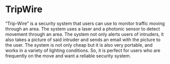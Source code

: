 # TripWire
“Trip-Wire” is a security system that users can use to monitor traffic moving through an area. 
The system uses a laser and a photonic sensor to detect movement through an area. 
The system not only alerts users of intruders, it also takes a picture of said intruder
and sends an email with the picture to the user. The system is not only cheap but it is also very portable,
and works in a variety of lighting conditions. So, it is perfect for users who are frequently on the move
and want a reliable security system.
